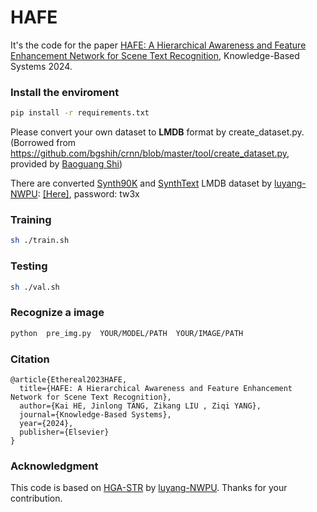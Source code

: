 # HAFE

It's the code for the paper [HAFE: A Hierarchical Awareness and Feature Enhancement Network for Scene Text Recognition](https://doi.org/10.1016/j.knosys.2023.111178), Knowledge-Based Systems 2024.
### Install the enviroment
```bash
pip install -r requirements.txt
```
Please convert your own dataset to **LMDB** format by create_dataset.py. (Borrowed from https://github.com/bgshih/crnn/blob/master/tool/create_dataset.py, provided by [Baoguang Shi](https://github.com/bgshih))

There are converted [Synth90K](http://www.robots.ox.ac.uk/~vgg/data/text/) and [SynthText](http://www.robots.ox.ac.uk/~vgg/data/scenetext/) LMDB dataset by [luyang-NWPU](https://github.com/luyang-NWPU): [[Here]](https://pan.baidu.com/s/1C42j5EoDy1fTtDE8gwwndw),  password: tw3x


### Training
```bash
sh ./train.sh
```

### Testing
```bash
sh ./val.sh
```

### Recognize a image
```bash
python  pre_img.py  YOUR/MODEL/PATH  YOUR/IMAGE/PATH
```

### Citation
```
@article{Ethereal2023HAFE,
  title={HAFE: A Hierarchical Awareness and Feature Enhancement Network for Scene Text Recognition},
  author={Kai HE, Jinlong TANG, Zikang LIU , Ziqi YANG},
  journal={Knowledge-Based Systems},
  year={2024},
  publisher={Elsevier}
}
```
### Acknowledgment
This code is based on [HGA-STR](https://github.com/luyang-NWPU/HGA-STR) by [luyang-NWPU](https://github.com/luyang-NWPU). Thanks for your contribution.
